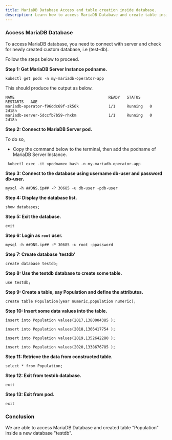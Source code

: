 ```yaml
---
title: MariaDB Database Access and table creation inside database.
description: Learn how to access MariaDB Database and create table inside database.
---
```


### Access MariaDB Database 

To access MariaDB database, you need to connect with server and check for newly created custom database, i.e (test-db).


Follow the steps below to proceed.

**Step 1: Get MariaDB Server Instance podname.**


```execute
kubectl get pods -n my-mariadb-operator-app
```

This should produce the output as below.

```
NAME                                         READY   STATUS    RESTARTS   AGE
mariadb-operator-f96ddc69f-zk56k             1/1     Running   0          2d18h
mariadb-server-5dccfb7b59-rhxkm              1/1     Running   0          2d18h
```


**Step 2: Connect to MariaDB Server pod.**

To do so,

- Copy the command below to the terminal, then add the podname of MariaDB Server Instance.

    
```copycommand
 kubectl exec -it <podname> bash -n my-mariadb-operator-app
 ```


**Step 3: Connect to the database using username db-user and password db-user.**


 ```execute
 mysql -h ##DNS.ip## -P 30685 -u db-user -pdb-user
 ```


**Step 4: Display the database list.**

```execute
show databases;
```


**Step 5: Exit the database.**


```execute
exit
```


**Step 6: Login as `root` user.**


```execute
mysql -h ##DNS.ip## -P 30685 -u root -ppassword
```

**Step 7: Create database ‘testdb’**

```execute
create database testdb;
```


**Step 8: Use the testdb database to create some table.**

```execute
use testdb;
```


**Step 9: Create a table, say Population and define the attributes.**

```execute
create table Population(year numeric,population numeric);
```

**Step 10: Insert some data values into the table.**

```execute
insert into Population values(2017,1380004385 );
```

```execute
insert into Population values(2018,1366417754 );
```

```execute
insert into Population values(2019,1352642280 );
```

```execute
insert into Population values(2020,1338676785 );
```

**Step 11: Retrieve the data from constructed table.**

```execute
select * from Population;
```

**Step 12: Exit from testdb database.**

```execute
exit
```

**Step 13: Exit from pod.**

```execute
exit
```

### Conclusion

We are able to access MariaDB Database and created table "Population" inside a new database "testdb".
